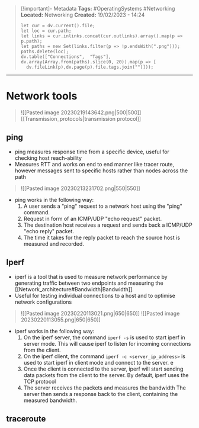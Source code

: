 > [!important]- Metadata
> **Tags:** #OperatingSystems #Networking 
> **Located:** Networking
> **Created:** 19/02/2023 - 14:24
> ```dataviewjs
>let cur = dv.current().file;
>let loc = cur.path;
>let links = cur.inlinks.concat(cur.outlinks).array().map(p => p.path);
>let paths = new Set(links.filter(p => !p.endsWith(".png")));
>paths.delete(loc);
>dv.table(["Connections",  "Tags"], dv.array(Array.from(paths).slice(0, 20)).map(p => [
>   dv.fileLink(p),dv.page(p).file.tags.join("")]));
> ```

___
# Network tools

> ![[Pasted image 20230219143642.png|500|500]]
> [[Transmission_protocols|transmission protocol]]

## ping
- ping measures response time from a specific device, useful for checking host reach-ability
- Measures RTT and works on end to end manner like tracer route, however messages sent to specific hosts rather than nodes across the path

> ![[Pasted image 20230213231702.png|550|550]]

- ping works in the following way:
	1.  A user sends a "ping" request to a network host using the "ping" command.
	2.  Request in form of an ICMP/UDP "echo request" packet.
	3.  The destination host receives a request and sends back a ICMP/UDP "echo reply" packet.
	4.  The time it takes for the reply packet to reach the source host is measured and recorded.

## Iperf
- iperf is a tool that is used to measure network performance by generating traffic between two endpoints and measuring the [[Network_architecture#Bandwidth|Bandwidth]].
- Useful for testing individual connections to a host and to optimise network configurations 

> ![[Pasted image 20230220113021.png|650|650]]
> ![[Pasted image 20230220113055.png|650|650]]

- iperf works in the following way:
	1. On the iperf server,  the command `iperf -s` is used to start iperf in server mode. This will cause iperf to listen for incoming connections from the client.
	2. On the iperf client, the command `iperf -c <server_ip_address>` is used to start iperf in client mode and connect to the server. e 
	3. Once the client is connected to the server, iperf will start sending data packets from the client to the server. By default, iperf uses the TCP protocol
	4. The server receives the packets and measures the bandwidth  The server then sends a response back to the client, containing the measured bandwidth. 


## traceroute
